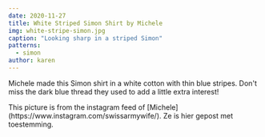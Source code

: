 ```yaml
---
date: 2020-11-27
title: White Striped Simon Shirt by Michele
img: white-stripe-simon.jpg
caption: "Looking sharp in a striped Simon"
patterns:
  - simon
author: karen
---
```


Michele made this Simon shirt in a white cotton with thin blue stripes. Don't miss the dark blue thread they used to add a little extra interest!

<Note>
This picture is from the instagram feed of [Michele](https://www.instagram.com/swissarmywife/). Ze is hier gepost met toestemming.
</Note>
